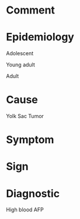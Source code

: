 # Comment

# Epidemiology

Adolescent

Young adult

Adult

# Cause

Yolk Sac Tumor

# Symptom

# Sign

# Diagnostic

High blood AFP
